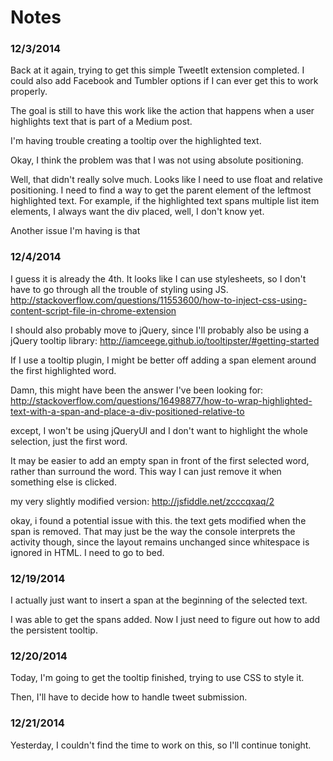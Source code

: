 # Notes

### 12/3/2014 
Back at it again, trying to get this simple TweetIt extension completed. I could also add Facebook and Tumbler options if I can ever get this to work properly.

The goal is still to have this work like the action that happens when a user highlights text that is part of a Medium post.

I'm having trouble creating a tooltip over the highlighted text.

Okay, I think the problem was that I was not using absolute positioning.

Well, that didn't really solve much. Looks like I need to use float and relative positioning. I need to find a way to get the parent element of the leftmost highlighted text. For example, if the highlighted text spans multiple list item elements, I always want the div placed, well, I don't know yet.

Another issue I'm having is that

### 12/4/2014 
I guess it is already the 4th. It looks like I can use stylesheets, so I don't have to go through all the trouble of styling using JS. http://stackoverflow.com/questions/11553600/how-to-inject-css-using-content-script-file-in-chrome-extension 

I should also probably move to jQuery, since I'll probably also be using a jQuery tooltip library: 
http://iamceege.github.io/tooltipster/#getting-started

If I use a tooltip plugin, I might be better off adding a span element around the first highlighted word. 

Damn, this might have been the answer I've been looking for:
http://stackoverflow.com/questions/16498877/how-to-wrap-highlighted-text-with-a-span-and-place-a-div-positioned-relative-to 

except, I won't be using jQueryUI and I don't want to highlight the whole selection, just the first word. 

It may be easier to add an empty span in front of the first selected word, rather than surround the word. This way I can just remove it when something else is clicked. 

my very slightly modified version: http://jsfiddle.net/zcccqxaq/2

okay, i found a potential issue with this. the text gets modified when the span is removed. That may just be the way the console interprets the activity though, since the layout remains unchanged since whitespace is ignored in HTML. I need to go to bed. 


### 12/19/2014 
I actually just want to insert a span at the beginning of the selected text. 

I was able to get the spans added. Now I just need to figure out how to add the persistent tooltip. 

### 12/20/2014 
Today, I'm going to get the tooltip finished, trying to use CSS to style it. 

Then, I'll have to decide how to handle tweet submission. 

### 12/21/2014 
Yesterday, I couldn't find the time to work on this, so I'll continue tonight.